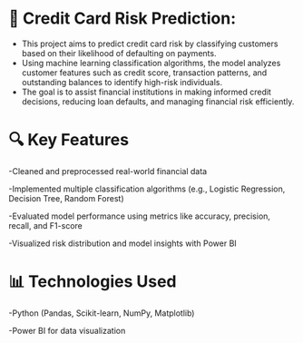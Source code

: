 # 🧠 Credit Card Risk Prediction:
* This project aims to predict credit card risk by classifying customers based on their likelihood of defaulting on payments. 
* Using machine learning classification algorithms, the model analyzes customer features such as credit score,
transaction patterns, and outstanding balances to identify high-risk individuals. 
* The goal is to assist financial institutions 
in making informed credit decisions, reducing loan defaults, and managing financial risk efficiently.

# 🔍 Key Features
-Cleaned and preprocessed real-world financial data

-Implemented multiple classification algorithms (e.g., Logistic Regression, Decision Tree, Random Forest)

-Evaluated model performance using metrics like accuracy, precision, recall, and F1-score

-Visualized risk distribution and model insights with Power BI

# 📊 Technologies Used
-Python (Pandas, Scikit-learn, NumPy, Matplotlib)

-Power BI for data visualization

